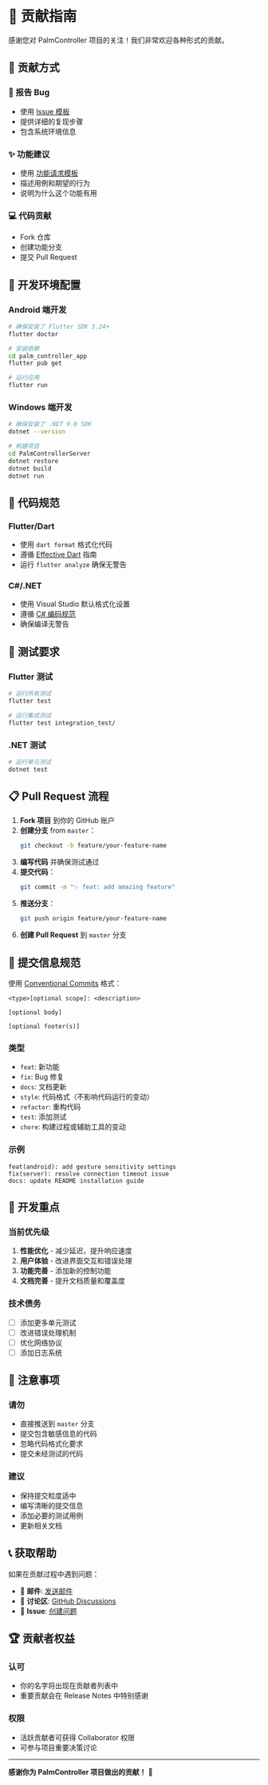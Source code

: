 # 🤝 贡献指南

感谢您对 PalmController 项目的关注！我们非常欢迎各种形式的贡献。

## 🌟 贡献方式

### 🐛 报告 Bug
- 使用 [Issue 模板](https://github.com/Mutx163/androidwin/issues/new?template=bug_report.md)
- 提供详细的复现步骤
- 包含系统环境信息

### ✨ 功能建议
- 使用 [功能请求模板](https://github.com/Mutx163/androidwin/issues/new?template=feature_request.md)
- 描述用例和期望的行为
- 说明为什么这个功能有用

### 💻 代码贡献
- Fork 仓库
- 创建功能分支
- 提交 Pull Request

## 🔧 开发环境配置

### Android 端开发
```bash
# 确保安装了 Flutter SDK 3.24+
flutter doctor

# 安装依赖
cd palm_controller_app
flutter pub get

# 运行应用
flutter run
```

### Windows 端开发
```bash
# 确保安装了 .NET 9.0 SDK
dotnet --version

# 构建项目
cd PalmControllerServer
dotnet restore
dotnet build
dotnet run
```

## 📝 代码规范

### Flutter/Dart
- 使用 `dart format` 格式化代码
- 遵循 [Effective Dart](https://dart.dev/guides/language/effective-dart) 指南
- 运行 `flutter analyze` 确保无警告

### C#/.NET
- 使用 Visual Studio 默认格式化设置
- 遵循 [C# 编码规范](https://docs.microsoft.com/en-us/dotnet/csharp/fundamentals/coding-style/coding-conventions)
- 确保编译无警告

## 🧪 测试要求

### Flutter 测试
```bash
# 运行所有测试
flutter test

# 运行集成测试
flutter test integration_test/
```

### .NET 测试
```bash
# 运行单元测试
dotnet test
```

## 📋 Pull Request 流程

1. **Fork 项目** 到你的 GitHub 账户
2. **创建分支** from `master`：
   ```bash
   git checkout -b feature/your-feature-name
   ```
3. **编写代码** 并确保测试通过
4. **提交代码**：
   ```bash
   git commit -m "✨ feat: add amazing feature"
   ```
5. **推送分支**：
   ```bash
   git push origin feature/your-feature-name
   ```
6. **创建 Pull Request** 到 `master` 分支

## 📖 提交信息规范

使用 [Conventional Commits](https://conventionalcommits.org/) 格式：

```
<type>[optional scope]: <description>

[optional body]

[optional footer(s)]
```

### 类型
- `feat`: 新功能
- `fix`: Bug 修复
- `docs`: 文档更新
- `style`: 代码格式（不影响代码运行的变动）
- `refactor`: 重构代码
- `test`: 添加测试
- `chore`: 构建过程或辅助工具的变动

### 示例
```
feat(android): add gesture sensitivity settings
fix(server): resolve connection timeout issue
docs: update README installation guide
```

## 🎯 开发重点

### 当前优先级
1. **性能优化** - 减少延迟，提升响应速度
2. **用户体验** - 改进界面交互和错误处理
3. **功能完善** - 添加新的控制功能
4. **文档完善** - 提升文档质量和覆盖度

### 技术债务
- [ ] 添加更多单元测试
- [ ] 改进错误处理机制
- [ ] 优化网络协议
- [ ] 添加日志系统

## 🚫 注意事项

### 请勿
- 直接推送到 `master` 分支
- 提交包含敏感信息的代码
- 忽略代码格式化要求
- 提交未经测试的代码

### 建议
- 保持提交粒度适中
- 编写清晰的提交信息
- 添加必要的测试用例
- 更新相关文档

## 📞 获取帮助

如果在贡献过程中遇到问题：

- 📧 **邮件**: [发送邮件](mailto:your-email@example.com)
- 💬 **讨论区**: [GitHub Discussions](https://github.com/Mutx163/androidwin/discussions)
- 🐛 **Issue**: [创建问题](https://github.com/Mutx163/androidwin/issues/new)

## 🏆 贡献者权益

### 认可
- 你的名字将出现在贡献者列表中
- 重要贡献会在 Release Notes 中特别感谢

### 权限
- 活跃贡献者可获得 Collaborator 权限
- 可参与项目重要决策讨论

---

**感谢你为 PalmController 项目做出的贡献！** 🎉 